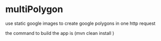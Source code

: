# multiPolygon
use static google images to create google polygons in one http request 

the command to build the app is (mvn clean install )